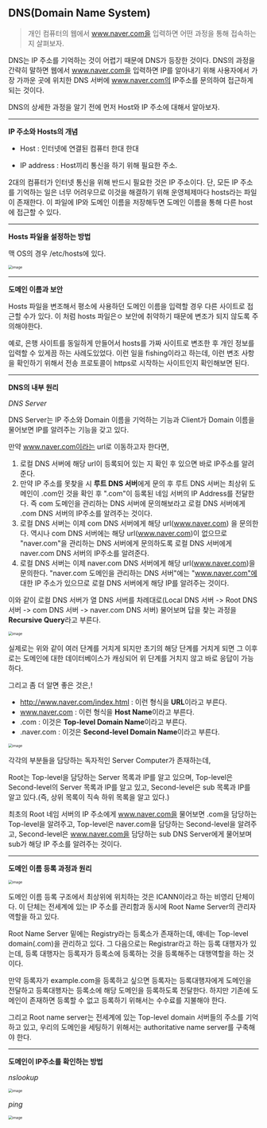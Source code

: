 ## DNS(Domain Name System)

> 개인 컴퓨터의 웹에서 www.naver.com을 입력하면 어떤 과정을 통해 접속하는 지 살펴보자.

DNS는 IP 주소를 기억하는 것이 어렵기 때문에 DNS가 등장한 것이다. DNS의 과정을 간략히 말하면 웹에서 www.naver.com을 입력하면 IP를 알아내기 위해 사용자에서 가장 가까운 곳에 위치한 DNS 서버에 www.naver.com의 IP주소를 문의하여 접근하게 되는 것이다.

DNS의 상세한 과정을 알기 전에 먼저 Host와 IP 주소에 대해서 알아보자.

---

**IP 주소와 Hosts의 개념**

- Host : 인터넷에 연결된 컴퓨터 한대 한대

- IP address : Host끼리 통신을 하기 위해 필요한 주소.

2대의 컴퓨터가 인터넷 통신을 위해 반드시 필요한 것은 IP 주소이다. 단, 모든 IP 주소를 기억하는 일은 너무 어려우므로 이것을 해결하기 위해 운영체제마다 hosts라는 파일이 존재한다. 이 파일에 IP와 도메인 이름을 저장해두면 도메인 이름을 통해 다른 host에 접근할 수 있다.

---

**Hosts 파일을 설정하는 방법**

맥 OS의 경우 /etc/hosts에 있다.

<img src="https://user-images.githubusercontent.com/40616436/83998313-41f7b800-a99b-11ea-94cf-e1b389243465.png" alt="image" style="zoom:50%;" />

---

**도메인 이름과 보안**

Hosts 파일을 변조해서 평소에 사용하던 도메인 이름을 입력할 경우 다른 사이트로 접근할 수가 있다. 이 처럼 hosts 파일은ㅇ 보안에 취약하기 때문에 변조가 되지 않도록 주의해야한다.

예로, 은행 사이트를 동일하게 만들어서 hosts를 가짜 사이트로 변조한 후 개인 정보를 입력할 수 있게끔 하는 사례도있었다. 이런 일을 fishing이라고 하는데, 이런 변조 사항을 확인하기 위해서 전송 프로토콜이 https로 시작하는 사이트인지 확인해보면 된다. 

---

**DNS의 내부 원리**

*DNS Server* 

DNS Server는 IP 주소와 Domain 이름을 기억하는 기능과 Client가 Domain 이름을 물어보면 IP를 알려주는 기능을 갖고 있다. 

만약 www.naver.com이라는 url로 이동하고자 한다면,

1. 로컬 DNS 서버에 해당 url이 등록되어 있는 지 확인 후 있으면 바로 IP주소를 알려준다.
2. 만약 IP 주소를 못찾을 시 **루트 DNS 서버**에게 문의 후 루트 DNS 서버는 최상위 도메인이 .com인 것을 확인 후 ".com"이 등록된 네임 서버의 IP Address를 전달한다. 즉 com 도메인을 관리하는 DNS 서버에 문의해보라고 로컬 DNS 서버에게 .com DNS 서버의 IP주소를 알려주는 것이다.
3. 로컬 DNS 서버는 이제 com DNS 서버에게 해당 url(www.naver.com) 을 문의한다. 역시나 com DNS 서버에는 해당 url(www.naver.com)이 없으므로 "naver.com"을 관리하는 DNS 서버에게 문의하도록 로컬 DNS 서버에게 naver.com DNS 서버의 IP주소를 알려준다.
4. 로컬 DNS 서버는 이제 naver.com DNS 서버에게 해당 url(www.naver.com)을 문의한다. "naver.com 도메인을 관리하는 DNS 서버"에는 "www.naver.com"에 대한 IP 주소가 있으므로 로컬 DNS 서버에게 해당 IP를 알려주는 것이다.

이와 같이 로컬 DNS 서버가 열 DNS 서버를 차례대로(Local DNS 서버 -> Root DNS 서버 -> com DNS 서버 -> naver.com DNS 서버) 물어보며 답을 찾는 과정을 **Recursive Query**라고 부른다.

<img src="https://user-images.githubusercontent.com/40616436/84001472-a3bb2080-a9a1-11ea-9413-6c295a1c4a19.png" alt="image" style="zoom:50%;" />

실제로는 위와 같이 여러 단계를 거치게 되지만 초기의 해당 단계를 거치게 되면 그 이후로는 도메인에 대한 데이터베이스가 캐싱되어 위 단계를 거치지 않고 바로 응답이 가능하다.

그리고 좀 더 알면 좋은 것은,!

- http://www.naver.com/index.html : 이런 형식을 **URL**이라고 부른다.
- www.naver.com : 이런 형식을 **Host Name**이라고 부른다.
- .com : 이것은 **Top-level Domain Name**이라고 부른다.
- .naver.com : 이것은 **Second-level Domain Name**이라고 부른다.

<img src="https://user-images.githubusercontent.com/40616436/84001753-3cea3700-a9a2-11ea-801a-2f4acaf3e3c9.png" alt="image" style="zoom:50%;" />

각각의 부분들을 담당하는 독자적인 Server Computer가 존재하는데,

Root는 Top-level을 담당하는 Server 목록과 IP를 알고 있으며, Top-level은 Second-level의 Server 목록과 IP를 알고 있고, Second-level은 sub 목록과 IP를 알고 있다.(즉, 상위 목록이 직속 하위 목록을 알고 있다.)

최초의 Root 네임 서버의 IP 주소에게 www.naver.com을 물어보면 .com을 담당하는 Top-level을 알려주고, Top-level은 naver.com을 담당하는 Second-level을 알려주고, Second-level은 www.naver.com을 담당하는 sub DNS Server에게 물어보며 sub가 해당 IP 주소를 알려주는 것이다.

---

**도메인 이름 등록 과정과 원리**

<img src="https://user-images.githubusercontent.com/40616436/84002208-04972880-a9a3-11ea-9f95-d46177278940.png" alt="image" style="zoom:50%;" />

도메인 이름 등록 구조에서 최상위에 위치하는 것은 ICANN이라고 하는 비영리 단체이다. 이 단체는 전세계에 있는 IP 주소를 관리함과 동시에 Root Name Server의 관리자 역할을 하고 있다. 

 Root Name Server 밑에는 Registry라는 등록소가 존재하는데, 얘네는 Top-level domain(.com)을 관리하고 있다. 그 다음으로는 Registrar라고 하는 등록 대행자가 있는데, 등록 대행자는 등록자가 등록소에 등록하는 것을 등록해주는 대행역할을 하는 것이다.

만약 등록자가 example.com을 등록하고 싶으면 등록자는 등록대행자에게 도메인을 전달하고 등록대행자는 등록소에 해당 도메인을 등록하도록 전달한다. 하지만 기존에 도메인이 존재하면 등록할 수 없고 등록하기 위해서는 수수료를 지불해야 한다.

그리고 Root name server는 전세계에 있는 Top-level domain 서버들의 주소를 기억하고 있고, 우리의 도메인을 세팅하기 위해서는 authoritative name server를 구축해야 한다. 

---

**도메인이 IP주소를 확인하는 방법**

*nslookup*

<img src="https://user-images.githubusercontent.com/40616436/84004311-4e354280-a9a6-11ea-9bd9-6cc6301bd931.png" alt="image" style="zoom:50%;" />

*ping*

<img src="https://user-images.githubusercontent.com/40616436/84004396-7329b580-a9a6-11ea-831e-d3c5b4332cca.png" alt="image" style="zoom:50%;" />

